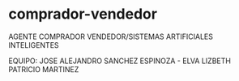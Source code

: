 # comprador-vendedor
AGENTE COMPRADOR VENDEDOR/SISTEMAS ARTIFICIALES INTELIGENTES

EQUIPO:
JOSE ALEJANDRO SANCHEZ ESPINOZA -
ELVA LIZBETH PATRICIO MARTINEZ
